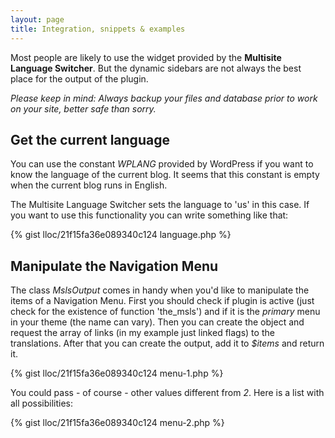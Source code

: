 ```yaml
---
layout: page
title: Integration, snippets & examples
---
```


Most people are likely to use the widget provided by the **Multisite Language Switcher**. But the dynamic sidebars are not always the best place for the output of the plugin.

*Please keep in mind: Always backup your files and database prior to work on your site, better safe than sorry.*

## Get the current language ##

You can use the constant _WPLANG_ provided by WordPress if you want to know the language of the current blog. It seems that this constant is empty when the current blog runs in English.

The Multisite Language Switcher sets the language to 'us' in this case. If you want to use this functionality you can write something like that:

{% gist lloc/21f15fa36e089340c124 language.php %}

## Manipulate the Navigation Menu ##

The class _MslsOutput_ comes in handy when you'd like to manipulate the items of a Navigation Menu. First you should check if plugin is active (just check for the existence of function 'the_msls') and if it is the _primary_ menu in your theme (the name can vary). Then you can create the object and request the array of links (in my example just linked flags) to the translations. After that you can create the output, add it to _$items_ and return it.

{% gist lloc/21f15fa36e089340c124 menu-1.php %}

You could pass - of course - other values different from _2_. Here is a list with all possibilities:

{% gist lloc/21f15fa36e089340c124 menu-2.php %}